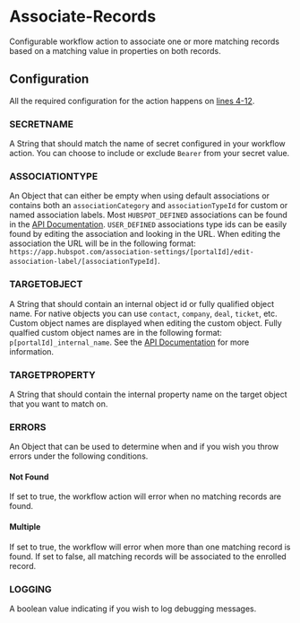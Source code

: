 # Associate-Records
Configurable workflow action to associate one or more matching records based on a matching value in properties on both records.

## Configuration
All the required configuration for the action happens on [lines 4-12](https://github.com/leeish/Associate-Records/blob/59742c3fbcfc4534e19121b392368956fa045423/workflow-action.js#L4C1-L12C23).

### SECRETNAME
A String that should match the name of secret configured in your workflow action. You can choose to include or exclude `Bearer` from your secret value.

### ASSOCIATIONTYPE
An Object that can either be empty when using default associations or contains both an `associationCategory` and `associationTypeId` for custom or named association labels. Most `HUBSPOT_DEFINED` associations can be found in the [API Documentation](https://developers.hubspot.com/docs/api/crm/associations). `USER_DEFINED` associations type ids can be easily found by editing the association and looking in the URL. When editing the association the URL will be in the following format: `https://app.hubspot.com/association-settings/[portalId]/edit-association-label/[associationTypeId]`.

### TARGETOBJECT
A String that should contain an internal object id or fully qualified object name. For native objects you can use `contact`, `company`, `deal`, `ticket`, etc. Custom object names are displayed when editing the custom object. Fully qualfied custom object names are in the following format: `p[portalId]_internal_name`. See the [API Documentation](https://developers.hubspot.com/docs/api/crm/crm-custom-objects) for more information.

### TARGETPROPERTY
A String that should contain the internal property name on the target object that you want to match on.

### ERRORS
An Object that can be used to determine when and if you wish you throw errors under the following conditions.
#### Not Found
If set to true, the workflow action will error when no matching records are found.
#### Multiple
If set to true, the workflow will error when more than one matching record is found. If set to false, all matching records will be associated to the enrolled record.

### LOGGING
A boolean value indicating if you wish to log debugging messages.
